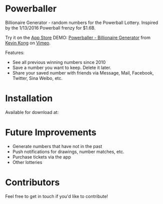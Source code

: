 # Powerballer
Billionaire Generator - random numbers for the Powerball Lottery.
Inspired by the 1/13/2016 Powerball frenzy for $1.6B.


Try it on the <a href="https://itunes.apple.com/us/app/powerballer/id1075661208">App Store</a>
DEMO: <a href="https://vimeo.com/151870759">Powerballer - Billionaire Generator</a> from <a href="https://vimeo.com/user47757036">Kevin Kong</a> on <a href="https://vimeo.com">Vimeo</a>.


Features:
* See all previous winning numbers since 2010
* Save a number you want to keep. Delete it later.
* Share your saved number with friends via Message, Mail, Facebook, Twitter, Sina Weibo, etc.

# Installation
Available for download at: 

# Future Improvements
* Generate numbers that have not in the past
* Push notifications for drawings, number matches, etc.
* Purchase tickets via the app
* Other lotteries

# Contributors
Feel free to get in touch if you'd like to contribute!

